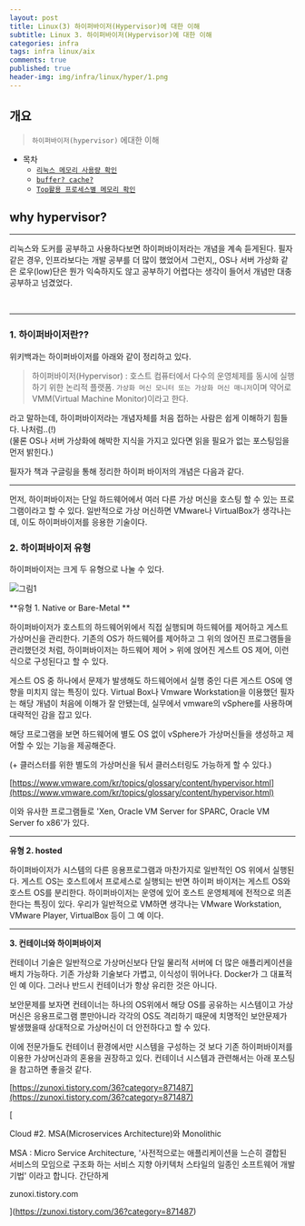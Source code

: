 ```yaml
---
layout: post
title: Linux(3) 하이퍼바이저(Hypervisor)에 대한 이해 
subtitle: Linux 3. 하이퍼바이저(Hypervisor)에 대한 이해
categories: infra
tags: infra linux/aix
comments: true
published: true
header-img: img/infra/linux/hyper/1.png
---
```


## 개요
> `하이퍼바이저(hypervisor)` 에대한 이해
  
- 목차
	- [`리눅스 메모리 사용량 확인`](#리눅스-메모리-사용량)
	- [`buffer? cache?`](#buffer-cache)
	- [`Top활용 프로세스별 메모리 확인`](#top활용-프로세스별-메모리-확인)
  
## why hypervisor?
---
리눅스와 도커를 공부하고 사용하다보면 하이퍼바이저라는 개념을 계속 듣게된다. 필자같은 경우, 인프라보다는 개발 공부를 더 많이 했었어서 그런지,, OS나 서버 가상화 같은 로우(low)단은 뭔가 익숙하지도 않고 공부하기 어렵다는 생각이 들어서 개념만 대충 공부하고 넘겼었다.

<br>

---

### **1\. 하이퍼바이저란??**

위키백과는 하이퍼바이저를 아래와 같이 정리하고 있다.

> 하이퍼바이저(Hypervisor) : 호스트 컴퓨터에서 다수의 운영체제를 동시에 실행하기 위한 논리적 플랫폼. `가상화 머신 모니터 또는 가상화 머신 매니저`이며 약어로 VMM(Virtual Machine Monitor)이라고 한다.

라고 말하는데, 하이퍼바이저라는 개념자체를 처음 접하는 사람은 쉽게 이해하기 힘들다. 나처럼..(!)  
(물론 OS나 서버 가상화에 해박한 지식을 가지고 있다면 읽을 필요가 없는 포스팅임을 먼저 밝힌다.)

필자가 책과 구글링을 통해 정리한 하이퍼 바이저의 개념은 다음과 같다.

---

먼저, 하이퍼바이저는 단일 하드웨어에서 여러 다른 가상 머신을 호스팅 할 수 있는 프로그램이라고 할 수 있다. 일반적으로 가상 머신하면 VMware나 VirtualBox가 생각나는데, 이도 하이퍼바이저를 응용한 기술이다.

### **2\. 하이퍼바이저 유형**

하이퍼바이저는 크게 두 유형으로 나눌 수 있다.

![그림1](https://cdn.jsdelivr.net/gh/zunoxi/zunoxi.github.io/assets/img/infra/linux/hyper/2.png)

**유형 1. Native or Bare-Metal **

하이퍼바이저가 호스트의 하드웨어위에서 직접 실행되며 하드웨어를 제어하고 게스트 가상머신을 관리한다. 기존의 OS가 하드웨어를 제어하고 그 위의 얹어진 프로그램들을 관리했던것 처럼, 하이퍼바이저는 하드웨어 제어 > 위에 얹어진 게스트 OS 제어, 이런식으로 구성된다고 할 수 있다.

게스트 OS 중 하나에서 문제가 발생해도 하드웨어에서 실행 중인 다른 게스트 OS에 영향을 미치지 않는 특징이 있다. Virtual Box나 Vmware Workstation을 이용했던 필자는 해당 개념이 처음에 이해가 잘 안됐는데, 실무에서 vmware의 vSphere를 사용하며 대략적인 감을 잡고 있다.

해당 프로그램을 보면 하드웨어에 별도 OS 없이 vSphere가 가상머신들을 생성하고 제어할 수 있는 기능을 제공해준다.

(+ 클러스터를 위한 별도의 가상머신을 둬서 클러스터링도 가능하게 할 수 있다.)

[https://www.vmware.com/kr/topics/glossary/content/hypervisor.html](https://www.vmware.com/kr/topics/glossary/content/hypervisor.html)

이와 유사한 프로그램들로 'Xen, Oracle VM Server for SPARC, Oracle VM Server fo x86'가 있다.

---

**유형 2. hosted**

하이퍼바이저가 시스템의 다른 응용프로그램과 마찬가지로 일반적인 OS 위에서 실행된다. 게스트 OS는 호스트에서 프로세스로 실행되는 반면 하이퍼 바이저는 게스트 OS와 호스트 OS를 분리한다. 하이퍼바이저는 운영에 있어 호스트 운영체제에 전적으로 의존한다는 특징이 있다. 우리가 일반적으로 VM하면 생각나는 VMware Workstation, VMware Player, VirtualBox 등이 그 예 이다.

---

**3\. 컨테이너와 하이퍼바이저**

컨테이너 기술은 일반적으로 가상머신보다 단일 물리적 서버에 더 많은 애플리케이션을 배치 가능하다. 기존 가상화 기술보다 가볍고, 이식성이 뛰어나다. Docker가 그 대표적인 예 이다. 그러나 반드시 컨테이너가 항상 유리한 것은 아니다. 

보안문제를 보자면 컨테이너는 하나의 OS위에서 해당 OS를 공유하는 시스템이고 가상머신은 응용프로그램 뿐만아니라 각각의 OS도 격리하기 때문에 치명적인 보안문제가 발생했을때 상대적으로 가상머신이 더 안전하다고 할 수 있다.

이에 전문가들도 컨테이너 환경에서만 시스템을 구성하는 것 보다 기존 하이퍼바이저를 이용한 가상머신과의 혼용을 권장하고 있다. 컨테이너 시스템과 관련해서는 아래 포스팅을 참고하면 좋을것 같다.

[https://zunoxi.tistory.com/36?category=871487](https://zunoxi.tistory.com/36?category=871487)

[

Cloud #2. MSA(Microservices Architecture)와 Monolithic

MSA : Micro Service Architecture, '사전적으로는 애플리케이션을 느슨히 결합된 서비스의 모임으로 구조화 하는 서비스 지향 아키텍처 스타일의 일종인 소프트웨어 개발 기법' 이라고 합니다. 간단하게

zunoxi.tistory.com



](https://zunoxi.tistory.com/36?category=871487)